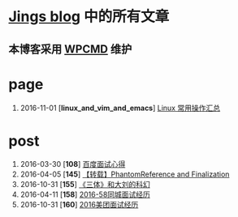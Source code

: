 [Jings blog](http://www.skydrift.cn/wordpress) 中的所有文章
==========
本博客采用 [WPCMD](http://zengrong.net/wpcmd) 维护
----------

# page

1. 2016-11-01 \[**linux_and_vim_and_emacs**\] [Linux 常用操作汇总](http://www.skydrift.cn/wordpress/linux_and_vim_and_emacs)

# post

1. 2016-03-30 \[**108**\] [百度面试心得](http://www.skydrift.cn/wordpress/post/108.htm)
1. 2016-04-05 \[**145**\] [【转载】PhantomReference and Finalization](http://www.skydrift.cn/wordpress/post/145.htm)
1. 2016-10-31 \[**155**\] [《三体》和大刘的科幻](http://www.skydrift.cn/wordpress/post/155.htm)
1. 2016-04-11 \[**158**\] [2016-58同城面试经历](http://www.skydrift.cn/wordpress/post/158.htm)
1. 2016-10-31 \[**160**\] [2016美团面试经历](http://www.skydrift.cn/wordpress/post/160.htm)